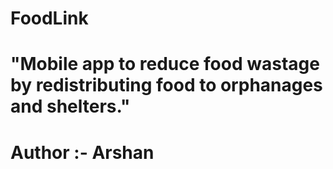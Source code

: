# FoodLink
# "Mobile app to reduce food wastage by redistributing food to orphanages and shelters."
# Author :- Arshan